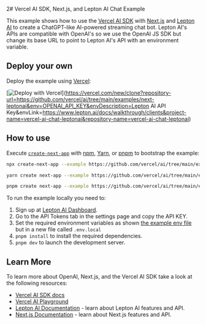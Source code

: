 2# Vercel AI SDK, Next.js, and Lepton AI Chat Example

This example shows how to use the [Vercel AI SDK](https://sdk.vercel.ai/docs) with [Next.js](https://nextjs.org/) and [Lepton AI](https://www.lepton.ai/) to create a ChatGPT-like AI-powered streaming chat bot. Lepton AI's APIs are compatible with OpenAI's so we use the OpenAI JS SDK but change its base URL to point to Lepton AI's API with an environment variable.

## Deploy your own

Deploy the example using [Vercel](https://vercel.com?utm_source=github&utm_medium=readme&utm_campaign=ai-sdk-example):

[![Deploy with Vercel](https://vercel.com/button)](https://vercel.com/new/clone?repository-url=https://github.com/vercel/ai/tree/main/examples/next-leptonai&env=OPENAI_API_KEY&envDescription=Lepton AI API Key&envLink=https://www.lepton.ai/docs/walkthrough/clients&project-name=vercel-ai-chat-leptonai&repository-name=vercel-ai-chat-leptonai)

## How to use

Execute [`create-next-app`](https://github.com/vercel/next.js/tree/canary/packages/create-next-app) with [npm](https://docs.npmjs.com/cli/init), [Yarn](https://yarnpkg.com/lang/en/docs/cli/create/), or [pnpm](https://pnpm.io) to bootstrap the example:

```bash
npx create-next-app --example https://github.com/vercel/ai/tree/main/examples/next-leptonai next-leptonai-app
```

```bash
yarn create next-app --example https://github.com/vercel/ai/tree/main/examples/next-leptonai next-leptonai-app
```

```bash
pnpm create next-app --example https://github.com/vercel/ai/tree/main/examples/next-leptonai next-leptonai-app
```

To run the example locally you need to:

1. Sign up at [Lepton AI Dashboard](https://portal.lepton.ai/login?next=https%3A%2F%2Fdashboard.lepton.ai%2Fworkspace).
2. Go to the API Tokens tab in the settings page and copy the API KEY.
3. Set the required environment variables as shown [the example env file](./.env.local.example) but in a new file called `.env.local`
4. `pnpm install` to install the required dependencies.
5. `pnpm dev` to launch the development server.

## Learn More

To learn more about OpenAI, Next.js, and the Vercel AI SDK take a look at the following resources:

- [Vercel AI SDK docs](https://sdk.vercel.ai/docs)
- [Vercel AI Playground](https://play.vercel.ai)
- [Lepton AI Documentation](https://www.lepton.ai/docs) - learn about Lepton AI features and API.
- [Next.js Documentation](https://nextjs.org/docs) - learn about Next.js features and API.
